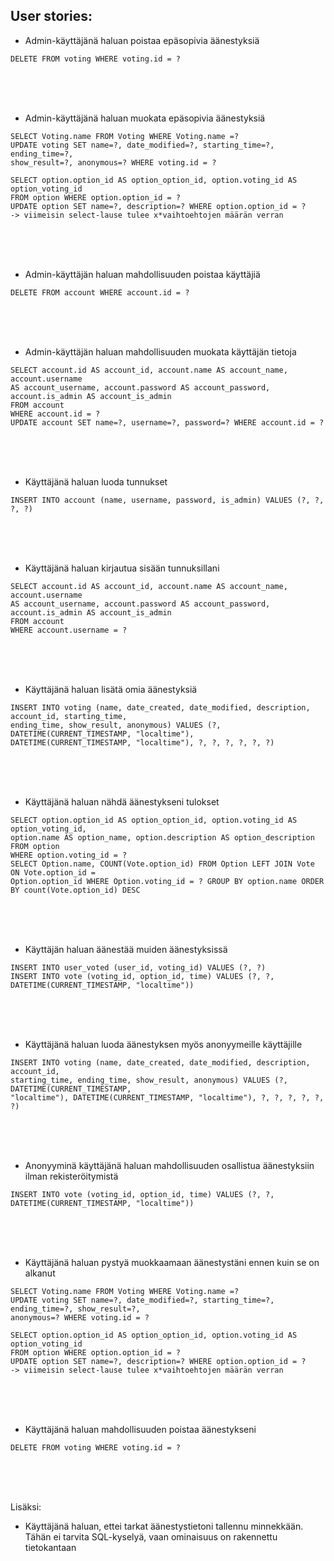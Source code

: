 ## User stories:

- Admin-käyttäjänä haluan poistaa epäsopivia äänestyksiä

```
DELETE FROM voting WHERE voting.id = ?
```
<br>
<br>
<br>

- Admin-käyttäjänä haluan muokata epäsopivia äänestyksiä

```
SELECT Voting.name FROM Voting WHERE Voting.name =?
UPDATE voting SET name=?, date_modified=?, starting_time=?, ending_time=?, 
show_result=?, anonymous=? WHERE voting.id = ?

SELECT option.option_id AS option_option_id, option.voting_id AS option_voting_id 
FROM option WHERE option.option_id = ?
UPDATE option SET name=?, description=? WHERE option.option_id = ?
-> viimeisin select-lause tulee x*vaihtoehtojen määrän verran
```
<br>
<br>
<br>

- Admin-käyttäjän haluan mahdollisuuden poistaa käyttäjiä

```
DELETE FROM account WHERE account.id = ?
```
<br>
<br>
<br>

- Admin-käyttäjän haluan mahdollisuuden muokata käyttäjän tietoja

```
SELECT account.id AS account_id, account.name AS account_name, account.username 
AS account_username, account.password AS account_password, account.is_admin AS account_is_admin 
FROM account 
WHERE account.id = ?
UPDATE account SET name=?, username=?, password=? WHERE account.id = ?

```
<br>
<br>
<br>

- Käyttäjänä haluan luoda tunnukset

```
INSERT INTO account (name, username, password, is_admin) VALUES (?, ?, ?, ?)
```
<br>
<br>
<br>

- Käyttäjänä haluan kirjautua sisään tunnuksillani

```
SELECT account.id AS account_id, account.name AS account_name, account.username 
AS account_username, account.password AS account_password, account.is_admin AS account_is_admin 
FROM account 
WHERE account.username = ?
```
<br>
<br>
<br>

- Käyttäjänä haluan lisätä omia äänestyksiä

```
INSERT INTO voting (name, date_created, date_modified, description, account_id, starting_time, 
ending_time, show_result, anonymous) VALUES (?, DATETIME(CURRENT_TIMESTAMP, "localtime"), 
DATETIME(CURRENT_TIMESTAMP, "localtime"), ?, ?, ?, ?, ?, ?)
```
<br>
<br>
<br>

- Käyttäjänä haluan nähdä äänestykseni tulokset

```
SELECT option.option_id AS option_option_id, option.voting_id AS option_voting_id, 
option.name AS option_name, option.description AS option_description 
FROM option 
WHERE option.voting_id = ?
SELECT Option.name, COUNT(Vote.option_id) FROM Option LEFT JOIN Vote ON Vote.option_id = 
Option.option_id WHERE Option.voting_id = ? GROUP BY option.name ORDER BY count(Vote.option_id) DESC
```
<br>
<br>
<br>


- Käyttäjän haluan äänestää muiden äänestyksissä

```
INSERT INTO user_voted (user_id, voting_id) VALUES (?, ?)
INSERT INTO vote (voting_id, option_id, time) VALUES (?, ?, 
DATETIME(CURRENT_TIMESTAMP, "localtime"))
```
<br>
<br>
<br>

- Käyttäjänä haluan luoda äänestyksen myös anonyymeille käyttäjille

```
INSERT INTO voting (name, date_created, date_modified, description, account_id, 
starting_time, ending_time, show_result, anonymous) VALUES (?, DATETIME(CURRENT_TIMESTAMP, 
"localtime"), DATETIME(CURRENT_TIMESTAMP, "localtime"), ?, ?, ?, ?, ?, ?)
```
<br>
<br>
<br>

- Anonyyminä käyttäjänä haluan mahdollisuuden osallistua äänestyksiin ilman rekisteröitymistä

```
INSERT INTO vote (voting_id, option_id, time) VALUES (?, ?, DATETIME(CURRENT_TIMESTAMP, "localtime"))
```
<br>
<br>
<br>


- Käyttäjänä haluan pystyä muokkaamaan äänestystäni ennen kuin se on alkanut

```
SELECT Voting.name FROM Voting WHERE Voting.name =?
UPDATE voting SET name=?, date_modified=?, starting_time=?, ending_time=?, show_result=?, 
anonymous=? WHERE voting.id = ?

SELECT option.option_id AS option_option_id, option.voting_id AS option_voting_id 
FROM option WHERE option.option_id = ?
UPDATE option SET name=?, description=? WHERE option.option_id = ?
-> viimeisin select-lause tulee x*vaihtoehtojen määrän verran
```
<br>
<br>
<br>

- Käyttäjänä haluan mahdollisuuden poistaa äänestykseni
```
DELETE FROM voting WHERE voting.id = ?
```
<br>
<br>
<br>

Lisäksi:
- Käyttäjänä haluan, ettei tarkat äänestystietoni tallennu minnekkään. 
Tähän ei tarvita SQL-kyselyä, vaan ominaisuus on rakennettu tietokantaan



